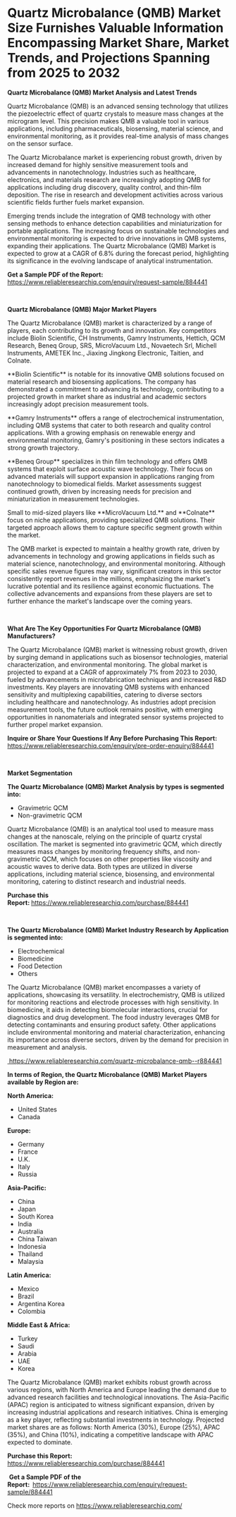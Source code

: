 <p><h1>Quartz Microbalance (QMB) Market Size Furnishes Valuable Information Encompassing Market Share, Market Trends, and Projections Spanning from 2025 to 2032</h1></p><p><strong>Quartz Microbalance (QMB) Market Analysis and Latest Trends</strong></p>
<p><p>Quartz Microbalance (QMB) is an advanced sensing technology that utilizes the piezoelectric effect of quartz crystals to measure mass changes at the microgram level. This precision makes QMB a valuable tool in various applications, including pharmaceuticals, biosensing, material science, and environmental monitoring, as it provides real-time analysis of mass changes on the sensor surface.</p><p>The Quartz Microbalance market is experiencing robust growth, driven by increased demand for highly sensitive measurement tools and advancements in nanotechnology. Industries such as healthcare, electronics, and materials research are increasingly adopting QMB for applications including drug discovery, quality control, and thin-film deposition. The rise in research and development activities across various scientific fields further fuels market expansion.</p><p>Emerging trends include the integration of QMB technology with other sensing methods to enhance detection capabilities and miniaturization for portable applications. The increasing focus on sustainable technologies and environmental monitoring is expected to drive innovations in QMB systems, expanding their applications. The Quartz Microbalance (QMB) Market is expected to grow at a CAGR of 6.8% during the forecast period, highlighting its significance in the evolving landscape of analytical instrumentation.</p></p>
<p><strong>Get a Sample PDF of the Report:&nbsp;</strong> <a href="https://www.reliableresearchiq.com/enquiry/request-sample/884441?utm_campaign=1102&utm_medium=2&utm_source=Github&utm_content=ia&utm_term=25022025&utm_id=quartz-microbalance-qmb">https://www.reliableresearchiq.com/enquiry/request-sample/884441</a></p>
<p>&nbsp;</p>
<p><strong>Quartz Microbalance (QMB) Major Market Players</strong></p>
<p><p>The Quartz Microbalance (QMB) market is characterized by a range of players, each contributing to its growth and innovation. Key competitors include Biolin Scientific, CH Instruments, Gamry Instruments, Hettich, QCM Research, Beneq Group, SRS, MicroVacuum Ltd., Novaetech Srl, Michell Instruments, AMETEK Inc., Jiaxing Jingkong Electronic, Taitien, and Colnate.</p><p>**Biolin Scientific** is notable for its innovative QMB solutions focused on material research and biosensing applications. The company has demonstrated a commitment to advancing its technology, contributing to a projected growth in market share as industrial and academic sectors increasingly adopt precision measurement tools.</p><p>**Gamry Instruments** offers a range of electrochemical instrumentation, including QMB systems that cater to both research and quality control applications. With a growing emphasis on renewable energy and environmental monitoring, Gamry's positioning in these sectors indicates a strong growth trajectory.</p><p>**Beneq Group** specializes in thin film technology and offers QMB systems that exploit surface acoustic wave technology. Their focus on advanced materials will support expansion in applications ranging from nanotechnology to biomedical fields. Market assessments suggest continued growth, driven by increasing needs for precision and miniaturization in measurement technologies.</p><p>Small to mid-sized players like **MicroVacuum Ltd.** and **Colnate** focus on niche applications, providing specialized QMB solutions. Their targeted approach allows them to capture specific segment growth within the market.</p><p>The QMB market is expected to maintain a healthy growth rate, driven by advancements in technology and growing applications in fields such as material science, nanotechnology, and environmental monitoring. Although specific sales revenue figures may vary, significant creators in this sector consistently report revenues in the millions, emphasizing the market's lucrative potential and its resilience against economic fluctuations. The collective advancements and expansions from these players are set to further enhance the market's landscape over the coming years.</p></p>
<p>&nbsp;</p>
<p><strong>What Are The Key Opportunities For Quartz Microbalance (QMB) Manufacturers?</strong></p>
<p><p>The Quartz Microbalance (QMB) market is witnessing robust growth, driven by surging demand in applications such as biosensor technologies, material characterization, and environmental monitoring. The global market is projected to expand at a CAGR of approximately 7% from 2023 to 2030, fueled by advancements in microfabrication techniques and increased R&D investments. Key players are innovating QMB systems with enhanced sensitivity and multiplexing capabilities, catering to diverse sectors including healthcare and nanotechnology. As industries adopt precision measurement tools, the future outlook remains positive, with emerging opportunities in nanomaterials and integrated sensor systems projected to further propel market expansion.</p></p>
<p><strong>Inquire or Share Your Questions If Any Before Purchasing This Report:</strong> <a href="https://www.reliableresearchiq.com/enquiry/pre-order-enquiry/884441?utm_campaign=1102&utm_medium=2&utm_source=Github&utm_content=ia&utm_term=25022025&utm_id=quartz-microbalance-qmb">https://www.reliableresearchiq.com/enquiry/pre-order-enquiry/884441</a></p>
<p>&nbsp;</p>
<p><strong>Market Segmentation</strong></p>
<p><strong>The Quartz Microbalance (QMB) Market Analysis by types is segmented into:</strong></p>
<p><ul><li>Gravimetric QCM</li><li>Non-gravimetric QCM</li></ul></p>
<p><p>Quartz Microbalance (QMB) is an analytical tool used to measure mass changes at the nanoscale, relying on the principle of quartz crystal oscillation. The market is segmented into gravimetric QCM, which directly measures mass changes by monitoring frequency shifts, and non-gravimetric QCM, which focuses on other properties like viscosity and acoustic waves to derive data. Both types are utilized in diverse applications, including material science, biosensing, and environmental monitoring, catering to distinct research and industrial needs.</p></p>
<p><strong>Purchase this Report:&nbsp;</strong><a href="https://www.reliableresearchiq.com/purchase/884441?utm_campaign=1102&utm_medium=2&utm_source=Github&utm_content=ia&utm_term=25022025&utm_id=quartz-microbalance-qmb">https://www.reliableresearchiq.com/purchase/884441</a></p>
<p>&nbsp;</p>
<p><strong>The Quartz Microbalance (QMB) Market Industry Research by Application is segmented into:</strong></p>
<p><ul><li>Electrochemical</li><li>Biomedicine</li><li>Food Detection</li><li>Others</li></ul></p>
<p><p>The Quartz Microbalance (QMB) market encompasses a variety of applications, showcasing its versatility. In electrochemistry, QMB is utilized for monitoring reactions and electrode processes with high sensitivity. In biomedicine, it aids in detecting biomolecular interactions, crucial for diagnostics and drug development. The food industry leverages QMB for detecting contaminants and ensuring product safety. Other applications include environmental monitoring and material characterization, enhancing its importance across diverse sectors, driven by the demand for precision in measurement and analysis.</p></p>
<p><a href="https://www.reliableresearchiq.com/quartz-microbalance-qmb--r884441?utm_campaign=1102&utm_medium=2&utm_source=Github&utm_content=ia&utm_term=25022025&utm_id=quartz-microbalance-qmb">&nbsp;https://www.reliableresearchiq.com/quartz-microbalance-qmb--r884441</a></p>
<p><strong>In terms of Region, the Quartz Microbalance (QMB) Market Players available by Region are:</strong></p>
<p>
    <p> <strong> North America: </strong>
        <ul>
            <li>United States</li>
            <li>Canada</li>
        </ul>
        </p> 
    <p> <strong> Europe: </strong>
        <ul>
            <li>Germany</li>
            <li>France</li>
            <li>U.K.</li>
            <li>Italy</li>
            <li>Russia</li>
        </ul>
        </p> 
    <p> <strong> Asia-Pacific: </strong>
        <ul>
            <li>China</li>
            <li>Japan</li>
            <li>South Korea</li>
            <li>India</li>
            <li>Australia</li>
            <li>China Taiwan</li>
            <li>Indonesia</li>
            <li>Thailand</li>
            <li>Malaysia</li>
        </ul>
        </p> 
    <p> <strong> Latin America: </strong>
        <ul>
            <li>Mexico</li>
            <li>Brazil</li>
            <li>Argentina Korea</li>
            <li>Colombia</li>
        </ul>
        </p> 
    <p> <strong> Middle East & Africa: </strong>
        <ul>
            <li>Turkey</li>
            <li>Saudi</li>
            <li>Arabia</li>
            <li>UAE</li>
            <li>Korea</li>
        </ul>
    </p>
    </p>
<p><p>The Quartz Microbalance (QMB) market exhibits robust growth across various regions, with North America and Europe leading the demand due to advanced research facilities and technological innovations. The Asia-Pacific (APAC) region is anticipated to witness significant expansion, driven by increasing industrial applications and research initiatives. China is emerging as a key player, reflecting substantial investments in technology. Projected market shares are as follows: North America (30%), Europe (25%), APAC (35%), and China (10%), indicating a competitive landscape with APAC expected to dominate.</p></p>
<p><strong>Purchase this Report: </strong><a href="https://www.reliableresearchiq.com/purchase/884441?utm_campaign=1102&utm_medium=2&utm_source=Github&utm_content=ia&utm_term=25022025&utm_id=quartz-microbalance-qmb">https://www.reliableresearchiq.com/purchase/884441</a></p>
<p>&nbsp;<strong>Get a Sample PDF of the Report:&nbsp;&nbsp;</strong><a href="https://www.reliableresearchiq.com/enquiry/request-sample/884441?utm_campaign=1102&utm_medium=2&utm_source=Github&utm_content=ia&utm_term=25022025&utm_id=quartz-microbalance-qmb">https://www.reliableresearchiq.com/enquiry/request-sample/884441</a></p>
<p><strong></strong></p>
<p>Check more reports on <a href="https://www.reliableresearchiq.com/?utm_campaign=1102&utm_medium=2&utm_source=Github&utm_content=ia&utm_term=25022025&utm_id=quartz-microbalance-qmb">https://www.reliableresearchiq.com/</a></p>